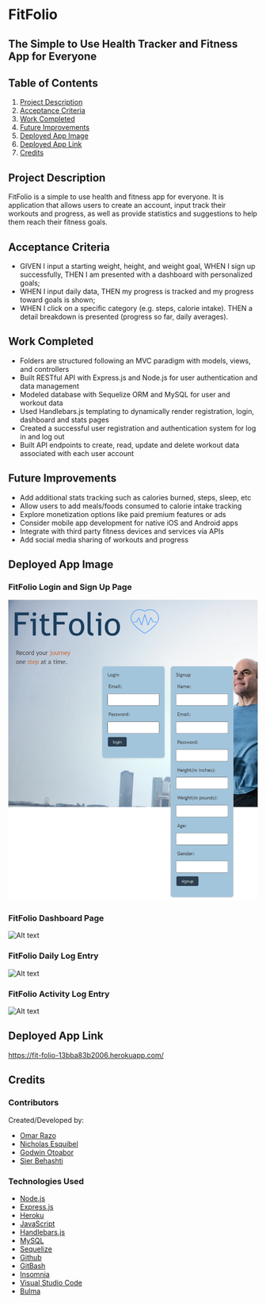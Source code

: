 # FitFolio
## The Simple to Use Health Tracker and Fitness App for Everyone

## Table of Contents
1. [Project Description](#project-description)
2. [Acceptance Criteria](#acceptance-criteria)
3. [Work Completed](#work-complete)
4. [Future Improvements](#future-improvements)
5. [Deployed App Image](#deployed-app-image)
6. [Deployed App Link](#deployed-app-link)
7. [Credits](#credits)

## Project Description
FitFolio is a simple to use health and fitness app for everyone. It is application that allows users to create an account, input track their workouts and progress, as well as provide statistics and suggestions to help them reach their fitness goals.

## Acceptance Criteria
- GIVEN I input a starting weight, height, and weight goal, WHEN I sign up successfully, THEN I am presented with a dashboard with personalized goals;
- WHEN I input daily data, THEN my progress is tracked and my progress toward goals is shown;
- WHEN I click on a specific category (e.g. steps, calorie intake). THEN a detail breakdown is presented (progress so far, daily averages).

## Work Completed
- Folders are structured following an MVC paradigm with models, views, and controllers
- Built RESTful API with Express.js and Node.js for user authentication and data management
- Modeled database with Sequelize ORM and MySQL for user and workout data
- Used Handlebars.js templating to dynamically render registration, login, dashboard and stats pages
- Created a successful user registration and authentication system for log in and log out
- Built API endpoints to create, read, update and delete workout data associated with each user account

## Future Improvements
- Add additional stats tracking such as calories burned, steps, sleep, etc
- Allow users to add meals/foods consumed to calorie intake tracking
- Explore monetization options like paid premium features or ads
- Consider mobile app development for native iOS and Android apps
- Integrate with third party fitness devices and services via APIs
- Add social media sharing of workouts and progress

## Deployed App Image
### FitFolio Login and Sign Up Page
![Alt text](<fit-folio-13bba83b2006.herokuapp.com_login (1).png>)

### FitFolio Dashboard Page
![Alt text](image-1.png)

### FitFolio Daily Log Entry
![Alt text](<image (1).png>)

### FitFolio Activity Log Entry
![Alt text](<image (2).png>)

## Deployed App Link
https://fit-folio-13bba83b2006.herokuapp.com/

## Credits
### Contributors
Created/Developed by:
- [Omar Razo](https://github.com/Omar-Razo)
- [Nicholas Esquibel](https://github.com/nicolasbel3005)
- [Godwin Otoabor](https://github.com/Sky6565)
- [Sier Behashti](https://github.com/Sbehashti)

### Technologies Used
- [Node.js](https://nodejs.org/en/)
- [Express.js](https://expressjs.com/)
- [Heroku](https://heroku.com)
- [JavaScript](https://www.javascript.com/)
- [Handlebars.js](https://handlebarsjs.com/)
- [MySQL](https://www.mysql.com/)
- [Sequelize](https://sequelize.org/)
- [Github](https://github.com/)
- [GitBash](https://git-scm.com/downloads)
- [Insomnia](https://insomnia.rest/)
- [Visual Studio Code](https://code.visualstudio.com/)
- [Bulma](https://bulma.io/)
